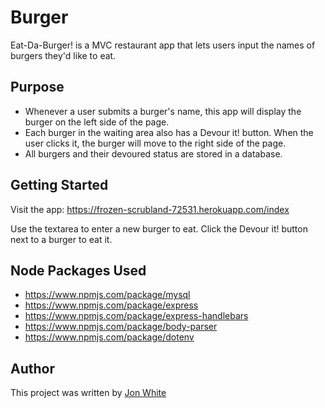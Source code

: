 # Burger
Eat-Da-Burger! is a MVC restaurant app that lets users input the names of burgers they'd like to eat.

## Purpose
* Whenever a user submits a burger's name, this app will display the burger on the left side of the page.
* Each burger in the waiting area also has a Devour it! button. When the user clicks it, the burger will move to the right side of the page.
* All burgers and their devoured status are stored in a database.

## Getting Started

Visit the app:
https://frozen-scrubland-72531.herokuapp.com/index

Use the textarea to enter a new burger to eat. Click the Devour it! button next to a burger to eat it. 

## Node Packages Used

* https://www.npmjs.com/package/mysql
* https://www.npmjs.com/package/express
* https://www.npmjs.com/package/express-handlebars
* https://www.npmjs.com/package/body-parser
* https://www.npmjs.com/package/dotenv


## Author

This project was written by 
[Jon White](https://jonathan-white.github.io/)


